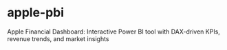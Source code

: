 # apple-pbi
Apple Financial Dashboard: Interactive Power BI tool with DAX-driven KPIs, revenue trends, and market insights 
